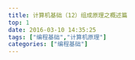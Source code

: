 ```yaml
---
title: 计算机基础（12）组成原理之概述篇
top: 1
date: 2016-03-10 14:35:25
tags: ["编程基础","计算机原理"]
categories: ["编程基础"]
---
```



